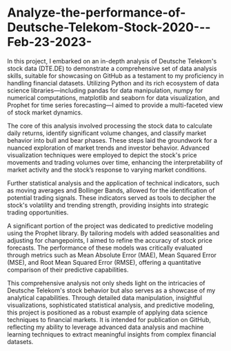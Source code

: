 # Analyze-the-performance-of-Deutsche-Telekom-Stock-2020---Feb-23-2023-


In this project, I embarked on an in-depth analysis of Deutsche Telekom's stock data (DTE.DE) to demonstrate a comprehensive set of data analysis skills, suitable for showcasing on GitHub as a testament to my proficiency in handling financial datasets. Utilizing Python and its rich ecosystem of data science libraries—including pandas for data manipulation, numpy for numerical computations, matplotlib and seaborn for data visualization, and Prophet for time series forecasting—I aimed to provide a multi-faceted view of stock market dynamics.

The core of this analysis involved processing the stock data to calculate daily returns, identify significant volume changes, and classify market behavior into bull and bear phases. These steps laid the groundwork for a nuanced exploration of market trends and investor behavior. Advanced visualization techniques were employed to depict the stock's price movements and trading volumes over time, enhancing the interpretability of market activity and the stock’s response to varying market conditions.

Further statistical analysis and the application of technical indicators, such as moving averages and Bollinger Bands, allowed for the identification of potential trading signals. These indicators served as tools to decipher the stock's volatility and trending strength, providing insights into strategic trading opportunities.

A significant portion of the project was dedicated to predictive modeling using the Prophet library. By tailoring models with added seasonalities and adjusting for changepoints, I aimed to refine the accuracy of stock price forecasts. The performance of these models was critically evaluated through metrics such as Mean Absolute Error (MAE), Mean Squared Error (MSE), and Root Mean Squared Error (RMSE), offering a quantitative comparison of their predictive capabilities.

This comprehensive analysis not only sheds light on the intricacies of Deutsche Telekom's stock behavior but also serves as a showcase of my analytical capabilities. Through detailed data manipulation, insightful visualizations, sophisticated statistical analysis, and predictive modeling, this project is positioned as a robust example of applying data science techniques to financial markets. It is intended for publication on GitHub, reflecting my ability to leverage advanced data analysis and machine learning techniques to extract meaningful insights from complex financial datasets.
